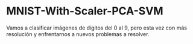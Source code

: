 # MNIST-With-Scaler-PCA-SVM
Vamos a clasificar imágenes de dígitos del 0 al 9, pero esta vez con más resolución y enfrentarnos a nuevos problemas a resolver.
